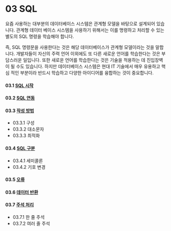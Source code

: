 # 03 SQL 
요즘 사용하는 대부분의 데이터베이스 시스템은 관계형 모델을 바탕으로 설계되어 있습 니다. 
관계형 데이터 베이스 시스템을 사용하기 위해서는 이를 명령하고 처리할 수 있는 별도의 SQL 명령을 학습해야 합니다.  

즉, SQL 명령문을 사용한다는 것은 해당 데이터베이스가 관계형 모델이라는 것을 말합 니다. 
개발자들이 자신의 주력 언어 이외에도 또 다른 새로운 언어를 학습한다는 것은 부 담스러운 일입니다. 
또한 새로운 언어를 학습한다는 것은 기술을 적용하는 데 진입장벽이 될 수도 있습니다. 
하지만 데이터베이스 시스템은 현대 IT 기술에서 매우 유용하고 핵심 적인 부분이라 반드시 학습하고 다양한 아이디어를 융합하는 것이 중요합니다.  

#### 03.1 [SQL 시작](03.1)

#### 03.2 [SQL 연동](03.2)

#### 03.3 [작성 방법](03.3)
* 03.3.1 구성
* 03.3.2 대소문자
* 03.3.3 최적화 

#### 03.4 [SQL 구분](03.4) 
* 03.4.1 세미콜론 
* 03.4.2 기호 변경

#### 03.5 [오류](03.5)

#### 03.6 [데이터 반환](03.6)

#### 03.7 [주석 처리](03.7)
* 03.7.1 한 줄 주석
* 03.7.2 여러 줄 주석




